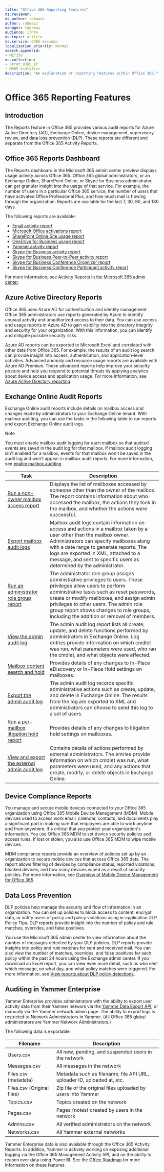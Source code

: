 ```yaml
---
title: "Office 365 Reporting Features"
ms.reviewer: 
ms.author: robmazz
author: robmazz
manager: laurawi
audience: ITPro
ms.topic: article
ms.service: O365-seccomp
localization_priority: Normal
search.appverid:
- MET150
ms.collection:
- Strat_O365_IP
- M365-analytics
description: "An explanation of reporting features within Office 365."
---
```


# Office 365 Reporting Features 

## Introduction

The Reports feature in Office 365 provides various audit reports for Azure Active Directory (AD), Exchange Online, device management, supervisory review, and data loss prevention (DLP). These reports are different and separate from the Office 365 Activity Reports.

## Office 365 Reports Dashboard

The Reports dashboard in the Microsoft 365 admin center preview displays usage activity across Office 365. Office 365 global administrators, or an Exchange Online, SharePoint Online, or Skype for Business administrator, can get granular insight into the usage of that service. For example, the number of users in a particular Office 365 service, the number of users that have activated Office Professional Plus, and how much mail is flowing through the organization. Reports are available for the last 7, 30, 90, and 180 days.

The following reports are available:

- [Email activity report](https://support.office.com/article/Office-365-Reports-in-the-admin-center-preview--Email-activity-1cbe2c00-ca65-4fb9-9663-1bbfa58ebe44)
- [Microsoft Office activations report](https://support.office.com/article/Office-365-Reports-in-the-admin-center-preview--Microsoft-Office-activations-87c24ae2-82e0-4d1e-be01-c3bcc3f18c60)
- [SharePoint Online Site usage report](https://support.office.com/article/Office-365-Reports-in-the-admin-center-preview--SharePoint-site-usage-4ecfb843-e5d5-464d-8bf6-7ed512a9b213)
- [OneDrive for Business usage report](https://support.office.com/article/Office-365-Reports-in-the-Admin-Center-Preview--OneDrive-for-Business-usage-0de3b312-c4e8-4e4b-a02d-32b2f726a680)
- [Yammer activity report](https://support.office.com/article/View-the-Yammer-Activity-report-in-the-Office-365-admin-center-preview-c7c9f938-5b8e-4d52-b1a2-c7c32cb2312a)
- [Skype for Business activity report](https://docs.microsoft.com/SkypeForBusiness/skype-for-business-online-reporting/activity-report)
- [Skype for Business Peer-to-Peer activity report](https://docs.microsoft.com/SkypeForBusiness/skype-for-business-online-reporting/peer-to-peer-activity-report)
- [Skype for Business Conference Organizer report](https://docs.microsoft.com/SkypeForBusiness/skype-for-business-online-reporting/conference-organizer-activity-report)
- [Skype for Business Conference Participant activity report](https://docs.microsoft.com/SkypeForBusiness/skype-for-business-online-reporting/conference-participant-activity-report)

For more information, see [Activity Reports in the Microsoft 365 admin center](https://support.office.com/article/activity-reports-in-the-office-365-admin-center-0d6dfb17-8582-4172-a9a9-aed798150263).

## Azure Active Directory Reports

Office 365 uses Azure AD for authentication and identity management. Office 365 administrators use reports generated by Azure to identify unusual activity and unauthorized access to their data. You can use access and usage reports in Azure AD to gain visibility into the directory integrity and security for your organization. With this information, you can identify and mitigate possible security risks.

Azure AD reports can be exported to Microsoft Excel and correlated with other data from Office 365. For example, the results of an audit log search can provide insight into access, authentication, and application-level activities. Advanced anomaly and resource usage reports are available with Azure AD Premium. These advanced reports help improve your security posture and help you respond to potential threats by applying analytics about device access and application usage. For more information, see [Azure Active Directory reporting](https://docs.microsoft.com/azure/active-directory/reports-monitoring/overview-reports/).

## Exchange Online Audit Reports

Exchange Online audit reports include details on mailbox access and changes made by administrators to your Exchange Online tenant. With mailbox auditing, you can use the tasks in the following table to run reports and export Exchange Online audit logs.

> [!NOTE]
> You must enable mailbox audit logging for each mailbox so that audited events are saved in the audit log for that mailbox. If mailbox audit logging isn't enabled for a mailbox, events for that mailbox won't be saved in the audit log and won't appear in mailbox audit reports. For more information, see [enable mailbox auditing](https://support.office.com/article/Enable-mailbox-auditing-in-Office-365-aaca8987-5b62-458b-9882-c28476a66918).

| Task | Description |
|----------------------------------------------|----------------------------------------------------------------------------------------------------------------------------------------------------------------------------------------------------------------------------------------------------------------------------------------------------------------------------------------------------------|
| [Run a non-owner mailbox access report](https://docs.microsoft.com/exchange/security-and-compliance/exchange-auditing-reports/non-owner-mailbox-access-report) | Displays the list of mailboxes accessed by someone other than the owner of the mailbox. The report contains information about who accessed the mailbox, the actions they took in the mailbox, and whether the actions were successful. |
| [Export mailbox audit logs](https://docs.microsoft.com/exchange/security-and-compliance/exchange-auditing-reports/export-mailbox-audit-logs) | Mailbox audit logs contain information on access and actions in a mailbox taken by a user other than the mailbox owner. Administrators can specify mailboxes along with a date range to generate reports. The logs are exported in XML, attached to a message, and sent to specific users as determined by the administrator. |
| [Run an administrator role group report](https://docs.microsoft.com/Office365/SecurityCompliance/eop/run-an-administrator-role-group-report-in-eop-eop) | The administrator role group assigns administrative privileges to users. These privileges allow users to perform administrative tasks such as reset passwords, create or modify mailboxes, and assign admin privileges to other users. The admin role group report shows changes to role groups, including the addition or removal of members. |
| [View the admin audit log](https://docs.microsoft.com/exchange/security-and-compliance/exchange-auditing-reports/view-administrator-audit-log) | The admin audit log report lists all create, update, and delete functions performed by administrators in Exchange Online. Log entries provide information on which cmdlet was run, what parameters were used, who ran the cmdlet, and what objects were affected. |
| [Mailbox content search and hold](https://docs.microsoft.com/exchange/security-and-compliance/in-place-ediscovery/in-place-ediscovery) | Provides details of any changes to In-Place eDiscovery or In-Place Hold settings on mailboxes. |
| [Export the admin audit log](https://docs.microsoft.com/exchange/security-and-compliance/exchange-auditing-reports/search-role-group-changes) | The admin audit log records specific administrative actions such as create, update, and delete in Exchange Online. The results from the log are exported to XML and administrators can choose to send this log to a set of users. |
| [Run a per-mailbox litigation hold report](https://docs.microsoft.com/exchange/security-and-compliance/exchange-auditing-reports/per-mailbox-litigation-hold-report) | Provides details of any changes to litigation hold settings on mailboxes. |
| [View and export the external admin audit log](https://docs.microsoft.com/exchange/security-and-compliance/exchange-auditing-reports/view-external-admin-audit-log) | Contains details of actions performed by external administrators. The entries provide information on which cmdlet was run, what parameters were used, and any actions that create, modify, or delete objects in Exchange Online. |

## Device Compliance Reports

You manage and secure mobile devices connected to your Office 365 organization using Office 365 Mobile Device Management (MDM). Mobile devices used to access work email, calendar, contacts, and documents play a significant part in making sure that employees are able to work anytime and from anywhere. It's critical that you protect your organization's information. You use Office 365 MDM to set device security policies and access rules. If lost or stolen, you also use Office 365 MDM to wipe mobile devices.

MDM compliance reports provide an overview of policies set up by an organization to secure mobile devices that access Office 365 data. The report allows filtering of devices by compliance status, reported violations, blocked devices, and how many devices wiped as a result of security policies. For more information, see [Overview of Mobile Device Management for Office 365](https://support.office.com/article/Overview-of-Mobile-Device-Management-for-Office-365-faa7d8e5-645d-4d59-839c-c8d4c1869e4a).

## Data Loss Prevention

DLP policies help manage the security and flow of information in an organization. You can set up policies to block access to content, encrypt data, or notify users of policy and policy violations using in-application DLP Policy Tips. DLP reports provide insight into the number of policy and rule matches, overrides, and false positives.

You use the Microsoft 365 admin center to view information about the number of messages detected by your DLP policies. DLP reports provide insights into policy and rule matches for sent and received mail. You can also view the number of matches, overrides, and false positives for each policy within the past 24 hours using the Exchange admin center. If you download an Excel report, you can view even more detail, such as who sent which message, on what day, and what policy matches were triggered. For more information, see [View reports about DLP policy detections](https://technet.microsoft.com/en-us/library/jj889415(v=exchg.150).aspx).

## Auditing in Yammer Enterprise

Yammer Enterprise provides administrators with the ability to export user activity data from their Yammer network via the [Yammer Data Export API](https://support.office.com/article/export-data-from-yammer-enterprise-b303d8f3-007d-4ad4-81f8-54fb1ecfb3f2), or manually via the Yammer network admin page. The ability to export logs is restricted to Network Administrators in Yammer. (All Office 365 global administrators are Yammer Network Administrators.)

The following data is exportable:

| Filename | Description |
|----------------------------|-------------------------------------------------------------------------|
| Users.csv | All new, pending, and suspended users in the network |
| Messages.csv | All messages in the network |
| Files.csv (metadata) | Metadata such as filename, file API URL, uploader ID, uploaded at, etc. |
| Files.csv (Original files) | Zip file of the original files uploaded by users into Yammer |
| Topics.csv | Topics created on the network |
| Pages.csv | Pages (notes) created by users in the network |
| Admins.csv | All verified administrators on the network |
| Networks.csv | All Yammer external networks |

Yammer Enterprise data is also available through the Office 365 Activity Reports. In addition, Yammer is actively working on exposing additional logging via the Office 365 Management Activity API, and on the ability to reason over data using Power BI. See the [Office Roadmap](https://fasttrack.microsoft.com/roadmap?filters=yammer) for more information on these features.
